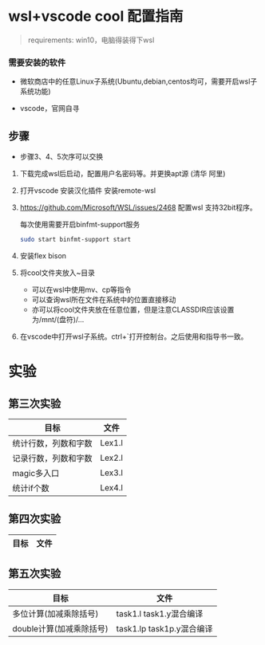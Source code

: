 # wsl+vscode cool 配置指南

> requirements: win10，电脑得装得下wsl

### 需要安装的软件

- 微软商店中的任意Linux子系统(Ubuntu,debian,centos均可，需要开启wsl子系统功能)

- vscode，官网自寻

## 步骤

- 步骤3、4、5次序可以交换

1. 下载完成wsl后启动，配置用户名密码等。并更换apt源 (清华 阿里)

2. 打开vscode 安装汉化插件 安装remote-wsl

3. https://github.com/Microsoft/WSL/issues/2468 配置wsl 支持32bit程序。

   每次使用需要开启binfmt-support服务
   ```bash
   sudo start binfmt-support start
   ```

4. 安装flex bison 

5. 将cool文件夹放入~目录

   - 可以在wsl中使用mv、cp等指令
   - 可以查询wsl所在文件在系统中的位置直接移动
   - 亦可以将cool文件夹放在任意位置，但是注意CLASSDIR应该设置为/mnt/(盘符)/...

6. 在vscode中打开wsl子系统。ctrl+`打开控制台。之后使用和指导书一致。


# 实验

## 第三次实验

|目标|文件|
|-|-|
|统计行数，列数和字数|Lex1.l|
|记录行数，列数和字数|Lex2.l|
|magic多入口|Lex3.l|
|统计if个数|Lex4.l|

## 第四次实验

|目标|文件|
|-|-|


## 第五次实验

|目标|文件|
|-|-|
|多位计算(加减乘除括号)|task1.l task1.y混合编译|
|double计算(加减乘除括号)|task1.lp task1p.y混合编译|